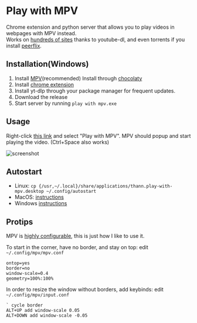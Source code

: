 # Play with MPV
Chrome extension and python server that allows you to play videos in webpages with MPV instead.  
Works on [hundreds of sites](https://rg3.github.io/youtube-dl/supportedsites.html) thanks to youtube-dl,
and even torrents if you install [peerflix](https://github.com/mafintosh/peerflix).

## Installation(Windows)
1. Install [MPV](https://mpv.io/installation/)(recommended) Install through [chocolaty](https://chocolatey.org/install#individual)
2. Install [chrome extension](https://chrome.google.com/webstore/detail/play-with-mpv/hahklcmnfgffdlchjigehabfbiigleji)
3. Install yt-dlp through your package manager for frequent updates.  
4. Download the release 
5. Start server by running `play with mpv.exe`


## Usage
Right-click [this link](https://www.youtube.com/watch?v=dQw4w9WgXcQ) and select "Play with MPV".
MPV should popup and start playing the video. (Ctrl+Space also works)

![screenshot](https://github.com/thann/play-with-mpv/raw/master/screenshot.png)

## Autostart
- Linux: `cp {/usr,~/.local}/share/applications/thann.play-with-mpv.desktop ~/.config/autostart`
- MacOS: [instructions](https://stackoverflow.com/questions/29338066/mac-osx-execute-a-python-script-at-startup)
- Windows [instructions](https://stackoverflow.com/questions/4438020/how-to-start-a-python-file-while-windows-starts)

## Protips
MPV is [highly configurable](https://mpv.io/manual/stable/), this is just how I like to use it.

To start in the corner, have no border, and stay on top: edit `~/.config/mpv/mpv.conf`
```
ontop=yes
border=no
window-scale=0.4
geometry=100%:100%
```

In order to resize the window without borders, add keybinds: edit `~/.config/mpv/input.conf`
```
` cycle border
ALT+UP add window-scale 0.05
ALT+DOWN add window-scale -0.05
```
